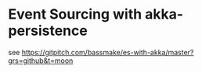 # Event Sourcing with akka-persistence

see https://gitpitch.com/bassmake/es-with-akka/master?grs=github&t=moon

